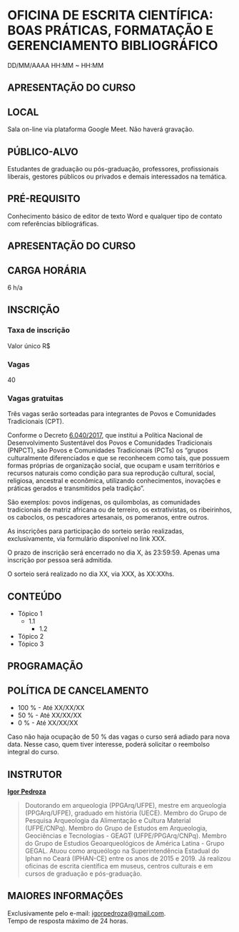 # **OFICINA DE ESCRITA CIENTÍFICA: BOAS PRÁTICAS, FORMATAÇÃO E GERENCIAMENTO BIBLIOGRÁFICO**
DD/MM/AAAA
HH:MM ~ HH:MM

## APRESENTAÇÃO DO CURSO


## LOCAL
Sala on-line via plataforma Google Meet. Não haverá gravação.  

## PÚBLICO-ALVO
Estudantes de graduação ou pós-graduação, professores, profissionais liberais, gestores públicos ou privados e demais interessados na temática.  

## PRÉ-REQUISITO
Conhecimento básico de editor de texto Word e qualquer tipo de contato com referências bibliográficas.  


## APRESENTAÇÃO DO CURSO


## CARGA HORÁRIA
6 h/a  

## INSCRIÇÃO

### Taxa de inscrição
Valor único R$   

### Vagas
40 

### Vagas gratuitas

Três vagas serão sorteadas para integrantes de Povos e Comunidades Tradicionais (CPT).  

Conforme o Decreto [6.040/2017](http://www.planalto.gov.br/ccivil_03/_ato2007-2010/2007/decreto/d6040.htm), que institui a Política Nacional de Desenvolvimento Sustentável dos Povos e Comunidades Tradicionais (PNPCT), são Povos e Comunidades Tradicionais (PCTs) os “grupos culturalmente diferenciados e que se reconhecem como tais, que possuem formas próprias de organização social, que ocupam e usam territórios e recursos naturais como condição para sua reprodução cultural, social, religiosa, ancestral e econômica, utilizando conhecimentos, inovações e práticas gerados e transmitidos pela tradição”.  

São exemplos: povos indígenas, os quilombolas, as comunidades tradicionais de matriz africana ou de terreiro, os extrativistas, os ribeirinhos, os caboclos, os pescadores artesanais, os pomeranos, entre outros.  

As inscrições para participação do sorteio serão realizadas, exclusivamente, via formulário disponível no link XXX.  

O prazo de inscrição será encerrado no dia X, às 23:59:59. Apenas uma inscrição por pessoa será admitida.  

O sorteio será realizado no dia XX, via XXX, às XX:XXhs.  


## CONTEÚDO

- Tópico 1
  - 1.1
    - 1.2
- Tópico 2
- Tópico 3

## PROGRAMAÇÃO



## POLÍTICA DE CANCELAMENTO
- 100 % - Até XX/XX/XX
- 50 %  - Até XX/XX/XX
- 0 %   - Até XX/XX/XX

Caso não haja ocupação de 50 % das vagas o curso será adiado para nova data. Nesse caso, quem tiver interesse, poderá solicitar o reembolso integral do curso.  


## INSTRUTOR
[**Igor Pedroza**](http://lattes.cnpq.br/3970582841887411)
>Doutorando em arqueologia (PPGArq/UFPE), mestre em arqueologia (PPGArq/UFPE), graduado em história (UECE). Membro do Grupo de Pesquisa Arqueologia da Alimentação e Cultura Material (UFPE/CNPq). Membro do Grupo de Estudos em Arqueologia, Geociências e Tecnologias - GEAGT (UFPE/PPGArq/CNPq). Membro do Grupo de Estudios Geoarqueológicos de América Latina - Grupo GEGAL. Atuou como arqueólogo na Superintendência Estadual do Iphan no Ceará (IPHAN-CE) entre os anos de 2015 e 2019. Já realizou oficinas de escrita científica em museus, centros culturais e em cursos de graduação e pós-graduação.  

## MAIORES INFORMAÇÕES
Exclusivamente pelo e-mail: <igorpedroza@gmail.com>.  
Tempo de resposta máximo de 24 horas.

